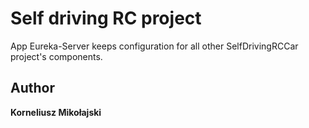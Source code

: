 # Self driving RC project

App Eureka-Server keeps configuration for all other SelfDrivingRCCar project's components.<br/>


## Author

**Korneliusz Mikołajski**
